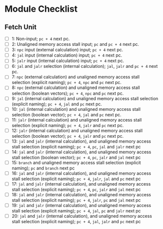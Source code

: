 # Module Checklist

## Fetch Unit
- [ ] 1: Non-input; `pc + 4` next pc.
- [ ] 2: Unaligned memory access stall input; `pc` and `pc + 4` next pc.
- [ ] 3: `npc` input (external calculation) input; `pc + 4` next pc.
- [ ] 4: `jal` input (internal calculation) input; `pc + 4` next pc.
- [ ] 5: `jalr` input (internal calculation) input; `pc + 4` next pc.
- [ ] 6: `jal` and `jalr` selection (internal calculation); `jal`, `jalr` and `pc + 4` next pc.
- [ ] 7: `npc` (external calculation) and unaligned memory access stall selection (explicit naming); `pc + 4`, `npc` and `pc` next pc.
- [ ] 8: `npc` (external calculation) and unaligned memory access stall selection (boolean vectors); `pc + 4`, `npc` and `pc` next pc.
- [ ] 9: `jal` (internal calculation) and unaligned memory access stall selection (explicit naming); `pc + 4`, `jal` and `pc` next pc.
- [ ] 10: `jal` (internal calculation) and unaligned memory access stall selection (boolean vector); `pc + 4`, `jal` and `pc` next pc.
- [ ] 11: `jalr` (internal calculation) and unaligned memory access stall selection (explicit naming); `pc + 4`, `jalr` and `pc` next pc.
- [ ] 12: `jalr` (internal calculation) and unaligned memory access stall selection (boolean vector); `pc + 4`, `jalr` and `pc` next pc.
- [ ] 13: `jal` and `jalr` (internal calculation), and unaligned memory access stall selection (explicit naming); `pc + 4`, `pc`, `jal` and `jalr` next pc
- [ ] 14: `jal` and `jalr` (internal calculation), and unaligned memory access stall selection (boolean vector); `pc + 4`, `pc`, `jalr` and `jal` next pc
- [ ] 15: `branch` and unaligned memory access stall selection (explicit naming); `pc` and `branch` next pc
- [ ] 16: `jal` and `jalr` (internal calculation), and unaligned memory access stall selection (explicit naming); `pc + 4`, `jalr`, `jal` and `pc` next pc
- [ ] 17: `jal` and `jalr` (internal calculation), and unaligned memory access stall selection (explicit naming); `pc + 4`, `pc`, `jalr` and `jal` next pc
- [ ] 18: `jal` and `jalr` (internal calculation), and unaligned memory access stall selection (explicit naming); `pc + 4`, `jalr`, `pc` and `jal` next pc
- [ ] 19: `jal` and `jalr` (internal calculation), and unaligned memory access stall selection (explicit naming); `pc + 4`, `jal`, `pc` and `jalr` next pc
- [ ] 20: `jal` and `jalr` (internal calculation), and unaligned memory access stall selection (explicit naming); `pc + 4`, `jal`, `jalr` and `pc` next pc
